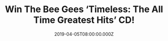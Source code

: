 ---
campaign-uuid: "c-f60a8396-a758-4714-b482-ebc385085aeb"
type: "Competition"
category: "Music"
date: "2019-04-05T08:00:00.000Z"
end-date: "2019-05-05T22:59:00.000Z"
disable-form: false
is_promoted: false
has_entry_page: true
title: "Win The Bee Gees ‘Timeless: The All Time Greatest Hits’ CD!"
competition-description: "<p>‘Timeless: The All Time Greatest Hits’ is the new career-spanning\
  \ collection of top hits by one of music’s most legendary and acclaimed groups,\
  \ the Bee Gees. We are giving away a copy of this work of art to one lucky NME AAA\
  \ member to win and enjoy all of Bee Gees favourite songs.</p>\n<p>Want it? Click\
  \ below for a chance to win.</p>\n"
hero-header: "Win The Bee Gees ‘Timeless: The All Time Greatest Hits’ CD!"
terms-confirmation: "N/A"
banner-img: "https://assets.expresslyapp.com/asset-003128dd-cf56-44ed-acdf-9ac46a309217.jpg"
logo-left-href: "http://club.expressly.io"
logo-left-image: "https://assets.expresslyapp.com/asset-6c27fac6-cc70-46ff-8d31-c5d1266335a3.jpg"
logo-left-title: "Expressly Club"
bg-image-hero: "https://assets.expresslyapp.com/asset-e546e321-672c-4de9-b48e-2777ebe1ff06.jpg"
bg-image-first: "https://assets.expresslyapp.com/asset-205c7334-e67f-4ff0-892c-b27f1a39056e.jpg"
section1-content: "<p>‘Timeless: The All-Time Greatest Hits’ is the new career-spanning\
  \ collection of top hits by one of music’s most legendary and acclaimed groups,\
  \ the Bee Gees. It features 21 tracks personally selected by Bee Gees co-founder\
  \ Barry Gibb and sequenced in chronological order.</p>\n<p>The CD and digital collection\
  \ spans decades of Bee Gees smash hits, from their first Australian chart-topper,\
  \ 1966’s ‘Spicks and Specks’ to ‘How Deep Is Your Love’, ‘Night Fever’, and ‘Stayin’\
  \ Alive’ from ‘Saturday Night Fever’ to 1987’s UK Number One single ‘You Win Again’\
  .</p>\n<p>Such a great masterpiece you should not miss! Enter the form below for\
  \ a chance to win The Bee Gees ‘Timeless: The All Time Greatest Hits’ CD now!</p>\n"
entry-title: "Win The Bee Gees ‘Timeless: The All Time Greatest Hits’ CD!"
entry-content: "<p>Enter the draw to the Bee Gees ‘Timeless: The All Time Greatest\
  \ Hits’ CD\nby entering below before 23:59 on 4th of May 2019.</p>\n"
has-winner: false
prize-description: "The Bee Gees ‘Timeless: The All Time Greatest Hits’ CD."
special-conditions: "Multiple entries are allowed up to one every day.\r\nThis competition\
  \ is also available on: https://aaa.nme.com/competitions/\r\nbee-gees-compilation-cd-giveaway"
country-restrictions:
- "GB"
---